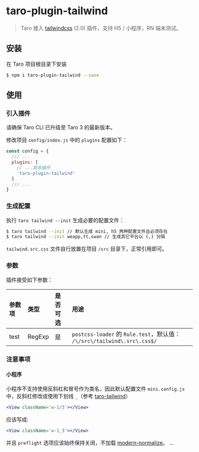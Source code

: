 # taro-plugin-tailwind

> Taro 接入 [tailwindcss](https://tailwindcss.com/) (2.0) 插件，支持 H5 / 小程序，RN 端未测试。

## 安装

在 Taro 项目根目录下安装

```bash
$ npm i taro-plugin-tailwind --save
```

## 使用

### 引入插件

请确保 Taro CLI 已升级至 Taro 3 的最新版本。

修改项目 `config/index.js` 中的 `plugins` 配置如下：

```js
const config = {
  /// ...
  plugins: [
    // ...其余插件
    'taro-plugin-tailwind'
  ]
  /// ...
}
```

### 生成配置

执行 `taro tailwind --init` 生成必要的配置文件：

```bash
$ taro tailwind --init // 默认生成 mini, h5 两种配置文件且必须存在
$ taro tailwind --init weapp,tt,swan // 生成其它平台以 (,) 分隔
```

`tailwind.src.css` 文件自行放置在项目 `/src` 目录下，正常引用即可。

### 参数

插件接受如下参数：

| 参数项 | 类型 | 是否可选 | 用途 |
| :-----| :---- | :---- | :---- |
| test | RegExp | 是 | `postcss-loader` 的 `Rule.test`，默认值： `/\/src\/tailwind\.src\.css$/`  |

### 注意事项

#### 小程序

小程序不支持使用反斜杠和冒号作为类名，因此默认配置文件 `mini.config.js` 中，反斜杠修改成使用下划线 `_`（参考 [taro-tailwind](https://github.com/windedge/taro-tailwind)）

```jsx
<View className='w-1/3'></View>
```

应该写成:

```jsx
<View className='w-1_3'></View>
```

并且 `preflight` 选项应该始终保持关闭，不加载 [modern-normalize](https://github.com/sindresorhus/modern-normalize)。
...
